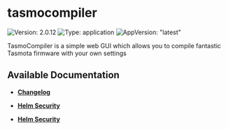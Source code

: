 # tasmocompiler

![Version: 2.0.12](https://img.shields.io/badge/Version-2.0.12-informational?style=flat-square) ![Type: application](https://img.shields.io/badge/Type-application-informational?style=flat-square) ![AppVersion: "latest"](https://img.shields.io/badge/AppVersion-"latest"-informational?style=flat-square)

TasmoCompiler is a simple web GUI which allows you to compile fantastic Tasmota firmware with your own settings

## Available Documentation

- [**Changelog**](CHANGELOG)

- [**Helm Security**](container-security)

- [**Helm Security**](helm-security)

